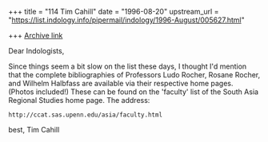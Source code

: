 +++
title = "114 Tim Cahill"
date = "1996-08-20"
upstream_url = "https://list.indology.info/pipermail/indology/1996-August/005627.html"

+++
[Archive link](https://list.indology.info/pipermail/indology/1996-August/005627.html)


Dear Indologists,

   Since things seem a bit slow on the list these days, I thought I'd
mention that the complete bibliographies of Professors Ludo Rocher, Rosane
Rocher, and Wilhelm Halbfass are available via their respective home 
pages. (Photos included!) These can be found  on the 'faculty' list of the 
South Asia Regional Studies home page. The address:

	http://ccat.sas.upenn.edu/asia/faculty.html


best, Tim Cahill





